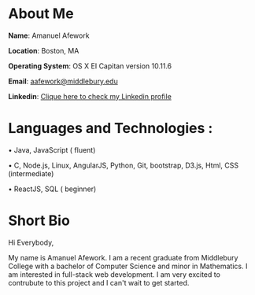 
# About Me

**Name**: Amanuel Afework

**Location**: Boston, MA

**Operating System**: OS X EI Capitan version 10.11.6

**Email**: aafework@middlebury.edu

**Linkedin**: [Clique here to check my Linkedin profile](https://www.linkedin.com/in/aafework/)




   # Languages   and   Technologies :
   
•     Java,   JavaScript   ( fluent)

•    C,   Node.js,   Linux,   AngularJS,   Python,   Git,   bootstrap,   D3.js,   Html,   CSS   (intermediate)

•    ReactJS,   SQL   ( beginner)


# Short Bio

Hi Everybody,

My name is Amanuel Afework.  I am a recent graduate from Middlebury College with a bachelor of Computer Science  and minor in
Mathematics. I am interested in full-stack web development. I am very excited to contrubute  to this project and I can't wait to get started.

